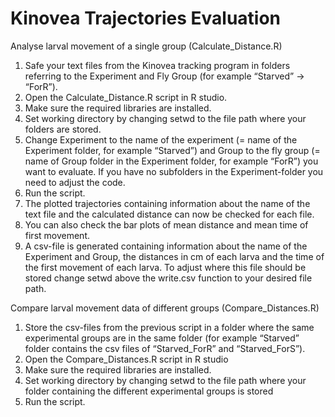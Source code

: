 # Kinovea Trajectories Evaluation

Analyse larval movement of a single group (Calculate_Distance.R)
1.	Safe your text files from the Kinovea tracking program in folders referring to the 
Experiment and Fly Group (for example “Starved” -> “ForR”).
2.	Open the Calculate_Distance.R script in R studio.
3.	Make sure the required libraries are installed.
4.	Set working directory by changing setwd to the file path where your folders are stored.
5.	Change Experiment to the name of the experiment (= name of the Experiment folder, for example “Starved”) and Group to the fly group (= name of Group folder in the Experiment folder, for example “ForR”) you want to evaluate. If you have no subfolders in the Experiment-folder you need to adjust the code.
6.	Run the script.
7.	The plotted trajectories containing information about the name of the text file and the calculated distance can now be checked for each file.
8.	You can also check the bar plots of mean distance and mean time of first movement.
9.	A csv-file is generated containing information about the name of the Experiment and Group, the distances in cm of each larva and the time of the first movement of each larva. To adjust where this file should be stored change setwd above the write.csv function to your desired file path. 


Compare larval movement data of different groups (Compare_Distances.R)
1.	Store the csv-files from the previous script in a folder where the same experimental groups are in the same folder (for example “Starved” folder contains the csv files of “Starved_ForR” and “Starved_ForS”).
2.	Open the Compare_Distances.R script in R studio
3.	Make sure the required libraries are installed.
4.	Set working directory by changing setwd to the file path where your folder containing the different experimental groups is stored
5.	Run the script.


